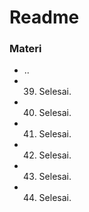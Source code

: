 # Readme

### Materi

- ..
- 39. Selesai.
- 40. Selesai.
- 41. Selesai.
- 42. Selesai.
- 43. Selesai.
- 44. Selesai.
